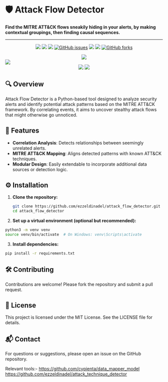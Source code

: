 # 🛡️ Attack Flow Detector

**Find the MITRE ATT&CK flows sneakily hiding in your alerts, by making contextual groupings, then finding causal sequences.**

___
<p align="center">
<a> <img src="https://badges.frapsoft.com/os/v3/open-source.svg?v=103"></a>
<a> <img src="https://img.shields.io/badge/contributions-welcome-brightgreen.svg?style=flat"></a>
<a> <img src="https://img.shields.io/pypi/l/mia.svg"></a>
<a href="https://https://github.com/ezzeldinadel/attack_flow_detector/issues"><img alt="GitHub issues" src="https://img.shields.io/github/issues/ezzeldinadel/attack_flow_detector"></a>
<a href="https://github.com/ezzeldinadel/attack_flow_detector/graphs/contributors" alt="Contributors"> <img src="https://img.shields.io/github/contributors/ezzeldinadel/attack_flow_detector" /></a>
<a href="https://github.com/ezzeldinadel/attack_flow_detector/graphs/stars" alt="Stars"><img src="https://img.shields.io/github/stars/ezzeldinadel/attack_flow_detector" /></a>
<a href="https://github.com//ezzeldinadel/attack_flow_detector"><img alt="GitHub forks" src="https://img.shields.io/github/forks/ezzeldinadel/attack_flow_detector"></a>

<br>
 <p align="center">
   <a> <img src="https://img.shields.io/badge/langchain-1C3C3C?style=for-the-badge&logo=langchain&logoColor=white" /></a>
  <a>  <img src="https://img.shields.io/badge/ChatGPT-74aa9c?style=for-the-badge&logo=openai&logoColor=white" style="display: block; margin-left: auto; margin-right: auto;" /></a> 
   <a><img src="https://img.shields.io/badge/-HuggingFace-FDEE21?style=for-the-badge&logo=HuggingFace&logoColor=black" /></a>
   <a><img src="https://img.shields.io/badge/python-3670A0?style=for-the-badge&logo=python&logoColor=ffdd54" /></a>
</p>



## 🔍 Overview

Attack Flow Detector is a Python-based tool designed to analyze security alerts and identify potential attack patterns based on the MITRE ATT&CK framework. By correlating events, it aims to uncover stealthy attack flows that might otherwise go unnoticed.

## 🚀 Features

- **Correlation Analysis**: Detects relationships between seemingly unrelated alerts.
- **MITRE ATT&CK Mapping**: Aligns detected patterns with known ATT&CK techniques.
- **Modular Design**: Easily extendable to incorporate additional data sources or detection logic.

## ⚙️ Installation

1. **Clone the repository:**

   ```bash
   git clone https://github.com/ezzeldinadel/attack_flow_detector.git
   cd attack_flow_detector
   ```
2. **Set up a virtual environment (optional but recommended):**

```bash
python3 -m venv venv
source venv/bin/activate  # On Windows: venv\Scripts\activate
```
3. **Install dependencies:**


```bash
pip install -r requirements.txt
```

## 🛠️ Contributing
Contributions are welcome! Please fork the repository and submit a pull request.

## 📄 License
This project is licensed under the MIT License. See the LICENSE file for details.

## 📬 Contact
For questions or suggestions, please open an issue on the GitHub repository.

Relevant tools:- 
https://github.com/cypienta/data_mapper_model
https://github.com/ezzeldinadel/attack_technique_detector

